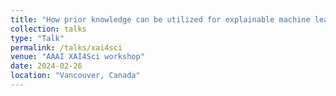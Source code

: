 ```yaml
---
title: "How prior knowledge can be utilized for explainable machine learning"
collection: talks
type: "Talk"
permalink: /talks/xai4sci
venue: "AAAI XAI4Sci workshop"
date: 2024-02-26
location: "Vancouver, Canada"
---
```


